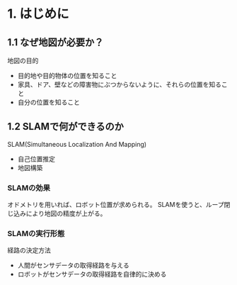 # 1. はじめに
## 1.1 なぜ地図が必要か？
地図の目的  
- 目的地や目的物体の位置を知ること
- 家具、ドア、壁などの障害物にぶつからないように、それらの位置を知ること
- 自分の位置を知ること
## 1.2 SLAMで何ができるのか
SLAM(Simultaneous Localization And Mapping)
- 自己位置推定
- 地図構築
### SLAMの効果
オドメトリを用いれば、ロボット位置が求められる。
SLAMを使うと、ループ閉じ込みにより地図の精度が上がる。
### SLAMの実行形態
経路の決定方法
- 人間がセンサデータの取得経路を与える
- ロボットがセンサデータの取得経路を自律的に決める

